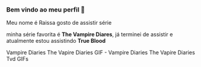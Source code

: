 ### Bem vindo ao meu perfil 💙

Meu nome é Raissa gosto de assistir série

minha série favorita é **The Vampire Diares**,
já terminei de assistir e atualmente
estou assistindo **True Blood**

Vampire Diaries The Vapire Diaries GIF - Vampire Diaries The Vapire Diaries Tvd GIFs
